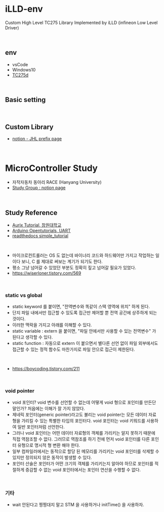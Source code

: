 # iLLD-env
Custom High Level TC275 Library Implemented by iLLD (infineon Low Level Driver)

<br>

## env

- vsCode
- Windows10
- [TC275d](https://kr.rs-online.com/web/c/semiconductors/semiconductor-development-kits/processor-microcontroller-development-kits/)

<br>

## Basic setting




<br>

## Custom Library

- [notion - JHL prefix page](https://www.notion.so/AUrix-Tutorial-56859ecd2dc548ec9b9df59432dfbb76)

<br>

# MicroController Study

- 자작자동차 동아리 RACE (Hanyang University)
- [Study Group : notion page](https://www.notion.so/AUrix-Tutorial-56859ecd2dc548ec9b9df59432dfbb76)

<br>

## Study Reference

- [Aurix Tutorial, 창원대학교](https://aurixtutorial.readthedocs.io/ko/latest/index.html)
- [Arduino Opentutorials, UART](https://opentutorials.org/module/2106/12247)
- [readthedocs simple_tutorial](https://openvslam.readthedocs.io/en/master/simple_tutorial.html)

<br>

- 마이크로컨트롤러는 OS 도 없는데 바이너리 코드와 하드웨어만 가지고 작업하는 일이다 보니, C 를 제대로 써보는 계기가 되기도 한다.
- 평소 그냥 넘어갈 수 있었던 부분도 정확히 짚고 넘어갈 필요가 있었다.
- https://wiserloner.tistory.com/569

<br>

### static vs global

- static keyword 를 붙이면, "전역변수와 똑같이 스택 영역에 위치" 하게 된다.
- 단지 파일 내에서만 접근할 수 있도록 접근만 제어할 뿐 전역 공간에 상주하게 되는 것이다.
- 이러한 맥락을 가지고 아래를 이해할 수 있다.
- static variable : extern 을 붙이면, "파일 안에서만 사용할 수 있는 전역변수" 가 된다고 생각할 수 있다.
- static function : 자동으로 extern 이 붙으면서 별다른 선언 없이 파일 외부에서도 접근할 수 있는 정적 함수도 마찬가지로 파일 안으로 접근이 제한된다.

<br>

- https://boycoding.tistory.com/211

<br>

### void pointer 

- void 포인터? void 변수를 선언할 수 없는데 어떻게 void 형으로 포인터를 만든단 말인가? 처음에는 이해가 잘 가지 않았다.
- 제네릭 포인터(generic pointer)라고도 불리는 void pointer는 모든 데이터 자료형을 가리킬 수 있는 특별한 타입의 포인터다. void 포인터는 void 키워드를 사용하여 일반 포인터처럼 선언한다.
- 그러나 void 포인터는 어떤 데이터 자료형의 객체를 가리키는 알지 못하기 때문에 직접 역참조할 수 없다. 그러므로 역참조를 하기 전에 먼저 void 포인터를 다른 포인터 유형으로 명시적 형 변환 해야 한다.
- 일부 컴파일러에서는 동적으로 할당 된 메모리를 가리키는 void 포인터를 삭제할 수 있지만 정의되지 않은 동작이 발생할 수 있다.
- 포인터 산술은 포인터가 어떤 크기의 객체를 가리키는지 알아야 하므로 포인터를 적절하게 증감할 수 없는 void 포인터에서는 포인터 연산을 수행할 수 없다.

<br>

### 기타

- wait 안된다고 찡찡대지 말고 STM 을 사용하거나 initTime() 을 사용하자.
